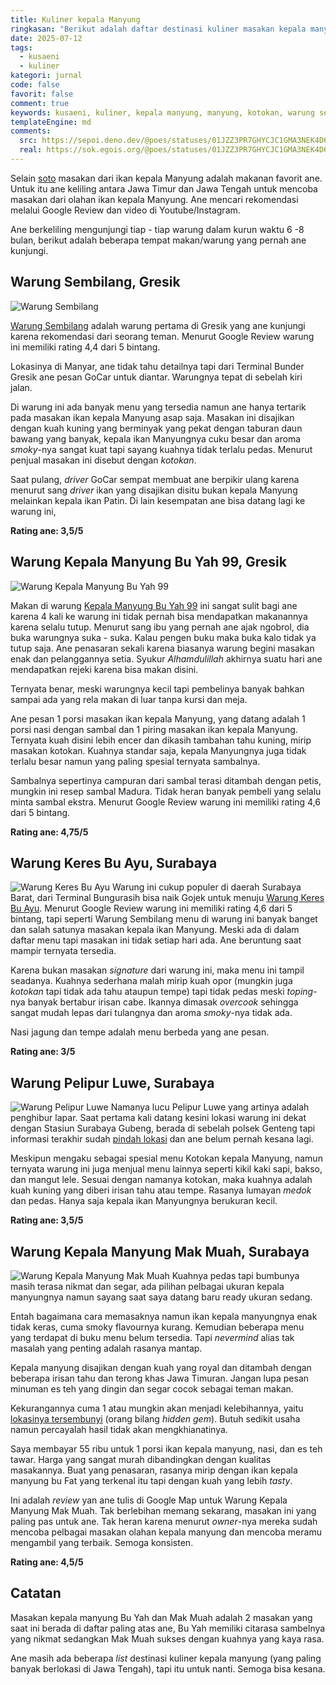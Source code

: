 ```yaml
---
title: Kuliner kepala Manyung
ringkasan: "Berikut adalah daftar destinasi kuliner masakan kepala manyung yang pernah ane coba."
date: 2025-07-12
tags:
  - kusaeni
  - kuliner
kategori: jurnal
code: false
favorit: false
comment: true
keywords: kusaeni, kuliner, kepala manyung, manyung, kotokan, warung sembilang, warung bu yah 99, warung mak muah, kepala manyung bu Fat
templateEngine: md
comments:
  src: https://sepoi.deno.dev/@poes/statuses/01JZZ3PR7GHYCJC1GMA3NEK4D6
  real: https://sok.egois.org/@poes/statuses/01JZZ3PR7GHYCJC1GMA3NEK4D6
---
```



Selain [soto](https://kusaeni.com/jurnal/berburu-soto-di-solo/) masakan dari ikan kepala Manyung adalah makanan favorit ane. Untuk itu ane keliling antara Jawa Timur dan Jawa Tengah untuk mencoba masakan dari olahan ikan kepala Manyung. Ane mencari rekomendasi melalui Google Review dan video di Youtube/Instagram.

Ane berkeliling mengunjungi tiap - tiap warung dalam kurun waktu 6 -8 bulan, berikut adalah beberapa tempat makan/warung yang pernah ane kunjungi.

## Warung Sembilang, Gresik
![Warung Sembilang](https://ik.imagekit.io/hjse9uhdjqd/jurnal/kuliner_manyung/image_Z2Cn86UAJ.png?updatedAt=1752316270057)

[Warung Sembilang](https://g.co/kgs/i6fWZq4) adalah warung pertama di Gresik yang ane kunjungi karena rekomendasi dari seorang teman. Menurut Google Review warung ini memiliki rating 4,4 dari 5 bintang.

Lokasinya di Manyar, ane tidak tahu detailnya tapi dari Terminal Bunder Gresik ane pesan GoCar untuk diantar. Warungnya tepat di sebelah kiri jalan.

Di warung ini ada banyak menu yang tersedia namun ane hanya tertarik pada masakan ikan kepala Manyung asap saja. Masakan ini disajikan dengan kuah kuning yang berminyak yang pekat dengan taburan daun bawang yang banyak, kepala ikan Manyungnya cuku besar dan aroma _smoky_-nya sangat kuat tapi sayang kuahnya tidak terlalu pedas. Menurut penjual masakan ini disebut dengan _kotokan_.

Saat pulang, _driver_ GoCar sempat membuat ane berpikir ulang karena menurut sang _driver_ ikan yang disajikan disitu bukan kepala Manyung melainkan kepala ikan Patin. Di lain kesempatan ane bisa datang lagi ke warung ini,

**Rating ane: 3,5/5**

## Warung Kepala Manyung Bu Yah 99, Gresik
![Warung Kepala Manyung Bu Yah 99](https://ik.imagekit.io/hjse9uhdjqd/jurnal/kuliner_manyung/manyung_bu_yah_99_tXNIbElKf?updatedAt=1752316379972)

Makan di warung [Kepala Manyung Bu Yah 99](https://g.co/kgs/S4r9RPp) ini sangat sulit bagi ane karena 4 kali ke warung ini tidak pernah bisa mendapatkan makanannya karena selalu tutup. Menurut sang ibu yang pernah ane ajak ngobrol, dia buka warungnya suka - suka. Kalau pengen buku maka buka kalo tidak ya tutup saja. Ane penasaran sekali karena biasanya warung begini masakan enak dan pelanggannya setia. Syukur _Alhamdulillah_ akhirnya suatu hari ane mendapatkan rejeki karena bisa makan disini.

Ternyata benar, meski warungnya kecil tapi pembelinya banyak bahkan sampai ada yang rela makan di luar tanpa kursi dan meja.

Ane pesan 1 porsi masakan ikan kepala Manyung, yang datang adalah 1 porsi nasi dengan sambal dan 1 piring masakan ikan kepala Manyung. Ternyata kuah disini lebih encer dan dikasih tambahan tahu kuning, mirip masakan kotokan. Kuahnya standar saja, kepala Manyungnya juga tidak terlalu besar namun yang paling spesial ternyata sambalnya.

Sambalnya sepertinya campuran dari sambal terasi ditambah dengan petis, mungkin ini resep sambal Madura. Tidak heran banyak pembeli yang selalu minta sambal ekstra. Menurut Google Review warung ini memiliki rating 4,6 dari 5 bintang.

**Rating ane: 4,75/5**

## Warung Keres Bu Ayu, Surabaya
![Warung Keres Bu Ayu](https://ik.imagekit.io/hjse9uhdjqd/jurnal/kuliner_manyung/manyung_warung_keres_bu_ayu_PpWNYs8ju?updatedAt=1752316536108)
Warung ini cukup populer di daerah Surabaya Barat, dari Terminal Bungurasih bisa naik Gojek untuk menuju [Warung Keres Bu Ayu](https://g.co/kgs/WfYUCRr). Menurut Google Review warung ini memiliki rating 4,6 dari 5 bintang, tapi seperti Warung Sembilang menu di warung ini banyak banget dan salah satunya masakan kepala ikan Manyung. Meski ada di dalam daftar menu tapi masakan ini tidak setiap hari ada. Ane beruntung saat mampir ternyata tersedia.

Karena bukan masakan _signature_ dari warung ini, maka menu ini tampil seadanya. Kuahnya sederhana malah mirip kuah opor (mungkin juga _kotokan_ tapi tidak ada tahu ataupun tempe) tapi  tidak pedas meski _toping_-nya banyak bertabur irisan cabe. Ikannya dimasak _overcook_ sehingga sangat mudah lepas dari tulangnya dan aroma _smoky_-nya tidak ada.

Nasi jagung dan tempe adalah menu berbeda yang ane pesan.

**Rating ane: 3/5**

## Warung Pelipur Luwe, Surabaya
![Warung Pelipur Luwe](https://ik.imagekit.io/hjse9uhdjqd/jurnal/kuliner_manyung/manyung_pelipur_luwe_0zmiVCb2e?updatedAt=1752316659740)
Namanya lucu Pelipur Luwe yang artinya adalah penghibur lapar. Saat pertama kali datang kesini lokasi warung ini dekat dengan Stasiun Surabaya Gubeng, berada di sebelah polsek Genteng tapi informasi terakhir sudah [pindah lokasi](https://g.co/kgs/PKkhgvj) dan ane belum pernah kesana lagi.

Meskipun mengaku sebagai spesial menu Kotokan kepala Manyung, namun ternyata warung ini juga menjual menu lainnya seperti kikil kaki sapi, bakso, dan mangut lele. Sesuai dengan namanya kotokan, maka kuahnya adalah kuah kuning yang diberi irisan tahu atau tempe. Rasanya lumayan _medok_ dan pedas. Hanya saja kepala ikan Manyungnya berukuran kecil.

**Rating ane: 3,5/5**

## Warung Kepala Manyung Mak Muah, Surabaya
![Warung Kepala Manyung Mak Muah](https://ik.imagekit.io/hjse9uhdjqd/jurnal/kuliner_manyung/IMG_1087_58dt6f9dd.jpeg?updatedAt=1752316842532)
Kuahnya pedas tapi bumbunya masih terasa nikmat dan segar, ada pilihan pelbagai ukuran kepala manyungnya namun sayang saat saya datang baru ready ukuran sedang.

Entah bagaimana cara memasaknya namun ikan kepala manyungnya enak tidak keras, cuma smoky flavournya kurang. Kemudian beberapa menu yang terdapat di buku menu belum tersedia. Tapi _nevermind_ alias tak masalah yang penting adalah rasanya mantap.

Kepala manyung disajikan dengan kuah yang royal dan ditambah dengan beberapa irisan tahu dan terong khas Jawa Timuran. Jangan lupa pesan minuman es teh yang dingin dan segar cocok sebagai teman makan.

Kekurangannya cuma 1 atau mungkin akan menjadi kelebihannya, yaitu [lokasinya tersembunyi](https://maps.app.goo.gl/47pwVxtbzRHUnP1D8) (orang bilang _hidden gem_). Butuh sedikit usaha namun percayalah hasil tidak akan mengkhianatinya.

Saya membayar 55 ribu untuk 1 porsi ikan kepala manyung, nasi, dan es teh tawar. Harga yang sangat murah dibandingkan dengan kualitas masakannya. Buat yang penasaran, rasanya mirip dengan ikan kepala manyung bu Fat yang terkenal itu tapi dengan kuah yang lebih _tasty_.

Ini adalah _review_ yan ane tulis di Google Map untuk Warung Kepala Manyung Mak Muah. Tak berlebihan memang sekarang, masakan ini yang paling pas untuk ane. Tak heran karena menurut _owner_-nya mereka sudah mencoba pelbagai masakan olahan kepala manyung dan mencoba meramu mengambil yang terbaik. Semoga konsisten.

**Rating ane: 4,5/5**

## Catatan

Masakan kepala manyung Bu Yah dan Mak Muah adalah 2 masakan yang saat ini berada di daftar paling atas ane, Bu Yah memiliki citarasa sambelnya yang nikmat sedangkan Mak Muah sukses dengan kuahnya yang kaya rasa.

Ane masih ada beberapa _list_ destinasi kuliner kepala manyung (yang paling banyak berlokasi di Jawa Tengah), tapi itu untuk nanti. Semoga bisa kesana.
